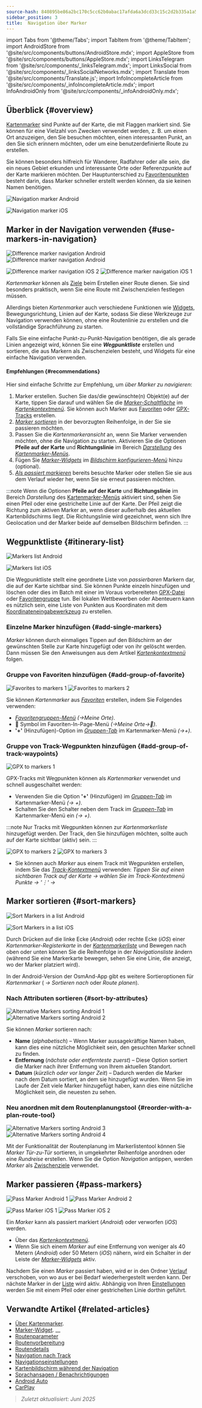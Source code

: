 ```yaml
---
source-hash: 840895be86a2bc170c5cc62b0abac17afda6a3dcd33c15c2d2b335a1a52fa27e
sidebar_position: 3
title:  Navigation über Marker
---
```

import Tabs from '@theme/Tabs';
import TabItem from '@theme/TabItem';
import AndroidStore from '@site/src/components/buttons/AndroidStore.mdx';
import AppleStore from '@site/src/components/buttons/AppleStore.mdx';
import LinksTelegram from '@site/src/components/_linksTelegram.mdx';
import LinksSocial from '@site/src/components/_linksSocialNetworks.mdx';
import Translate from '@site/src/components/Translate.js';
import InfoIncompleteArticle from '@site/src/components/_infoIncompleteArticle.mdx';
import InfoAndroidOnly from '@site/src/components/_infoAndroidOnly.mdx';




## Überblick {#overview}

[Kartenmarker](../../personal/markers.md) sind Punkte auf der Karte, die mit Flaggen markiert sind. Sie können für eine Vielzahl von Zwecken verwendet werden, z. B. um einen Ort anzuzeigen, den Sie besuchen möchten, einen interessanten Punkt, an den Sie sich erinnern möchten, oder um eine benutzerdefinierte Route zu erstellen.

Sie können besonders hilfreich für Wanderer, Radfahrer oder alle sein, die ein neues Gebiet erkunden und interessante Orte oder Referenzpunkte auf der Karte markieren möchten. Der Hauptunterschied zu [Favoritenpunkten](../../personal/favorites.md) besteht darin, dass Marker schneller erstellt werden können, da sie keinen Namen benötigen.

<Tabs groupId="operating-systems" queryString="current-os">

<TabItem value="android" label="Android">  

![Navigation marker Android](@site/static/img/navigation/marker/navigation_marker_android.png)

</TabItem>

<TabItem value="ios" label="iOS">

![Navigation marker iOS](@site/static/img/navigation/marker/navigation_marker_ios.png)

</TabItem>

</Tabs>


## Marker in der Navigation verwenden {#use-markers-in-navigation}

<Tabs groupId="operating-systems" queryString="current-os">

<TabItem value="android" label="Android">  

 ![Difference marker navigation Android](@site/static/img/navigation/marker/markers_ex_andr_2.png) ![Difference marker navigation Android](@site/static/img/navigation/marker/markers_ex_andr_1.png)

</TabItem>

<TabItem value="ios" label="iOS">

![Difference marker navigation iOS 2](@site/static/img/navigation/marker/markers_ex_ios_2.png) ![Difference marker navigation iOS 1](@site/static/img/navigation/marker/markers_ex_ios_1.png)

</TabItem>

</Tabs>

*Kartenmarker* können als [Ziele](./route-navigation#set-destinations) beim Erstellen einer Route dienen. Sie sind besonders praktisch, wenn Sie eine Route mit Zwischenzielen festlegen müssen.

Allerdings bieten *Kartenmarker* auch verschiedene Funktionen wie [Widgets](../../widgets/markers.md), Bewegungsrichtung, Linien auf der Karte, sodass Sie diese Werkzeuge zur Navigation verwenden können, ohne eine Routenlinie zu erstellen und die vollständige Sprachführung zu starten.

Falls Sie eine einfache Punkt-zu-Punkt-Navigation benötigen, die als gerade Linien angezeigt wird, können Sie eine ***Wegpunktliste*** erstellen und sortieren, die aus Markern als Zwischenzielen besteht, und Widgets für eine einfache Navigation verwenden.


#### Empfehlungen {#recommendations}

Hier sind einfache Schritte zur Empfehlung, um *über Marker zu navigieren*:

1. Marker erstellen. Suchen Sie das/die gewünschte(n) Objekt(e) auf der Karte, tippen Sie darauf und wählen Sie die *[Marker-Schaltfläche](../../personal/markers.md#add--edit-markers)* im *[Kartenkontextmenü](../../map/map-context-menu.md#add--edit-marker)*. Sie können auch Marker aus [Favoriten](#add-group-of-favorite) oder [GPX-Tracks](#add-group-of-track-waypoints) erstellen.
2. [*Marker sortieren*](#sort-markers) in der bevorzugten Reihenfolge, in der Sie sie passieren möchten.
3. Passen Sie die *Kartenmarkeransicht* an, wenn Sie Marker verwenden möchten, ohne die Navigation zu starten. Aktivieren Sie die Optionen **Pfeile auf der Karte** und **Richtungslinie** im Bereich *[Darstellung](../../personal/markers.md#appearance-on-the-map)* des *[Kartenmarker-Menüs](../../personal/markers.md#actions)*.
4. Fügen Sie *[Marker-Widgets](../../personal/markers.md#markers)* im *[Bildschirm konfigurieren-Menü](../../widgets/configure-screen.md)* hinzu (optional).
5. [*Als passiert markieren*](#pass-markers) bereits besuchte Marker oder stellen Sie sie aus dem Verlauf wieder her, wenn Sie sie erneut passieren möchten.

:::note
Wenn die Optionen **Pfeile auf der Karte** und **Richtungslinie** im Bereich *Darstellung* des [Kartenmarker-Menüs](../../personal/markers.md#appearance-on-the-map) aktiviert sind, sehen Sie einen Pfeil oder eine gestrichelte Linie auf der Karte. Der Pfeil zeigt die Richtung zum aktiven Marker an, wenn dieser außerhalb des aktuellen Kartenbildschirms liegt. Die Richtungslinie wird gezeichnet, wenn sich Ihre Geolocation und der Marker beide auf demselben Bildschirm befinden.
:::


## Wegpunktliste {#itinerary-list}

<Tabs groupId="operating-systems" queryString="current-os">

<TabItem value="android" label="Android">  

![Markers list Android](@site/static/img/navigation/marker/markers_list_andr.png)

</TabItem>

<TabItem value="ios" label="iOS">

![Markers list iOS](@site/static/img/navigation/marker/markers_list_ios.png)

</TabItem>

</Tabs>


Die Wegpunktliste stellt eine geordnete Liste von *passierbaren* Markern dar, die auf der Karte sichtbar sind. Sie können Punkte einzeln hinzufügen und löschen oder dies im Batch mit einer im Voraus vorbereiteten [GPX-Datei](#add-group-of-track-waypoints) oder [Favoritengruppe](#add-group-of-favorite) tun. Bei lokalen Wettbewerben oder Abenteuern kann es nützlich sein, eine Liste von Punkten aus Koordinaten mit dem [Koordinateneingabewerkzeug](../../plan-route/coordinate-input.md) zu erstellen.


### Einzelne Marker hinzufügen {#add-single-markers}

*Marker* können durch einmaliges Tippen auf den Bildschirm an der gewünschten Stelle zur Karte hinzugefügt oder von ihr gelöscht werden. Dann müssen Sie den Anweisungen aus dem Artikel *[Kartenkontextmenü](../../map/map-context-menu.md#add--edit-marker)* folgen.


### Gruppe von Favoriten hinzufügen {#add-group-of-favorite}

<InfoAndroidOnly />

![Favorites to markers 1](@site/static/img/navigation/marker/markers_favorites_andr_3.png) ![Favorites to markers 2](@site/static/img/navigation/marker/markers_favorites_andr_2.png)

Sie können *Kartenmarker* aus *[Favoriten](../../personal/favorites.md)* erstellen, indem Sie Folgendes verwenden:

- *[Favoritengruppen-Menü](../../personal/favorites.md#favorite-group-actions)* *(<Translate android="true" ids="shared_string_menu,shared_string_my_places"/>→Meine Orte)*.
- &#128681; Symbol im Favoriten-In-Page-Menü *(<Translate android="true" ids="shared_string_menu,shared_string_my_places"/>→Meine Orte→&#128681;)*.
- **'+'** (Hinzufügen)-Option im *[Gruppen-Tab](../../personal/markers.md#marker-groups)* im Kartenmarker-Menü *(<Translate android="true" ids="shared_string_menu,map_markers,shared_string_groups"/>→+)*.


### Gruppe von Track-Wegpunkten hinzufügen {#add-group-of-track-waypoints}

<InfoAndroidOnly />

![GPX to markers 1](@site/static/img/navigation/marker/track_to_markers_andr.png)

GPX-Tracks mit Wegpunkten können als *Kartenmarker* verwendet und schnell ausgeschaltet werden:

- Verwenden Sie die Option **'+'** (Hinzufügen) im *[Gruppen-Tab](../../personal/markers.md#marker-groups)* im Kartenmarker-Menü *(<Translate android="true" ids="shared_string_menu,map_markers,shared_string_groups"/>→ +)*.
- Schalten Sie den Schalter neben dem Track im *[Gruppen-Tab](../../personal/markers.md#marker-groups)* im Kartenmarker-Menü ein *(<Translate android="true" ids="shared_string_menu,map_markers,shared_string_groups"/>→ +)*.

:::note
Nur Tracks mit Wegpunkten können zur *Kartenmarkerliste* hinzugefügt werden. Der Track, den Sie hinzufügen möchten, sollte auch auf der Karte sichtbar (aktiv) sein.
:::

![GPX to markers 2](@site/static/img/navigation/marker/track_to_markers_andr_2.png) ![GPX to markers 3](@site/static/img/navigation/marker/track_to_markers_andr_3.png)

- Sie können auch *Marker* aus einem Track mit Wegpunkten erstellen, indem Sie das *[Track-Kontextmenü](../../map/tracks/track-context-menu.md#points--waypoints)* verwenden: *Tippen Sie auf einen sichtbaren Track auf der Karte → wählen Sie im Track-Kontextmenü Punkte → '&#8942;' → <Translate android="true" ids="add_group_to_markers"/>*


## Marker sortieren {#sort-markers}

<Tabs groupId="operating-systems" queryString="current-os">

<TabItem value="android" label="Android">  

![Sort Markers in a list Android](@site/static/img/navigation/marker/sort_markers_andr.png)

</TabItem>

<TabItem value="ios" label="iOS">

![Sort Markers in a list iOS](@site/static/img/navigation/marker/sort_markers_ios.png)

</TabItem>

</Tabs>

Durch Drücken auf die linke Ecke (*Android*) oder rechte Ecke (*iOS*) einer *Kartenmarker-Registerkarte* in der *[Kartenmarkerliste](../../personal/markers.md#itinerary-list)* und Bewegen nach oben oder unten können Sie die Reihenfolge in der *Navigationsliste* ändern (während Sie eine Markerkarte bewegen, sehen Sie eine Linie, die anzeigt, wo der Marker platziert wird).

In der Android-Version der OsmAnd-App gibt es weitere Sortieroptionen für *Kartenmarker* (*<Translate android="true" ids="shared_string_menu,map_markers,shared_string_more"/> →* *Sortieren nach* oder *Route planen*).


### Nach Attributen sortieren {#sort-by-attributes}

<Tabs groupId="operating-systems" queryString="current-os">

<TabItem value="android" label="Android">  

![Alternative Markers sorting Android 1](@site/static/img/navigation/marker/sorting_markers_andr_1.png) ![Alternative Markers sorting Android 2](@site/static/img/navigation/marker/sorting_markers_andr_2.png)

</TabItem>

<TabItem value="ios" label="iOS">

<InfoAndroidOnly />

</TabItem>

</Tabs>

Sie können *Marker* sortieren nach:

- **Name** (*alphabetisch*) – Wenn Marker aussagekräftige Namen haben, kann dies eine nützliche Möglichkeit sein, den gesuchten Marker schnell zu finden.
- **Entfernung** (*nächste oder entfernteste zuerst*) – Diese Option sortiert die Marker nach ihrer Entfernung von Ihrem aktuellen Standort.
- **Datum** (*kürzlich oder vor langer Zeit*) – Dadurch werden die Marker nach dem Datum sortiert, an dem sie hinzugefügt wurden. Wenn Sie im Laufe der Zeit viele Marker hinzugefügt haben, kann dies eine nützliche Möglichkeit sein, die neuesten zu sehen.


### Neu anordnen mit dem Routenplanungstool {#reorder-with-a-plan-route-tool}

<InfoAndroidOnly />

![Alternative Markers sorting Android 3](@site/static/img/navigation/marker/sorting_markers_andr_3.png) ![Alternative Markers sorting Android 4](@site/static/img/navigation/marker/sorting_markers_andr_4.png)

Mit der Funktionalität der Routenplanung im Markerlistentool können Sie *Marker* *Tür-zu-Tür* sortieren, in umgekehrter Reihenfolge anordnen oder eine *Rundreise* erstellen. Wenn Sie die Option *Navigation* antippen, werden *Marker* als [Zwischenziele](../setup/route-navigation.md#intermediate-destinations) verwendet.


## Marker passieren {#pass-markers}

<Tabs groupId="operating-systems" queryString="current-os">

<TabItem value="android" label="Android">  

![Pass Marker Android 1](@site/static/img/navigation/marker/pass_markers_andr_1.png) ![Pass Marker Android 2](@site/static/img/navigation/marker/pass_markers_andr_2.png)

</TabItem>

<TabItem value="ios" label="iOS">

![Pass Marker iOS 1](@site/static/img/navigation/marker/pass_markers_ios_1.png) ![Pass Marker iOS 2](@site/static/img/navigation/marker/pass_markers_ios_2.png)

</TabItem>

</Tabs>

Ein *Marker* kann als passiert markiert (*Android*) oder verworfen (*iOS*) werden.

- Über das *[Kartenkontextmenü](../../map/map-context-menu.md#add--edit-marker)*.
- Wenn Sie sich einem *Marker* auf eine Entfernung von weniger als 40 Metern (*Android*) oder 50 Metern (*iOS*) nähern, wird ein Schalter in der Leiste der *[Marker-Widgets](../../widgets/markers.md#top-bar-widget)* aktiv.

Nachdem Sie einen *Marker* passiert haben, wird er in den Ordner [Verlauf](../../personal/markers.md#history) verschoben, von wo aus er bei Bedarf wiederhergestellt werden kann. Der nächste Marker in der [Liste](#itinerary-list) wird aktiv. Abhängig von Ihren [Einstellungen](#use-markers-in-navigation) werden Sie mit einem Pfeil oder einer gestrichelten Linie dorthin geführt.


## Verwandte Artikel {#related-articles}

- [Über Kartenmarker](../../personal/markers.md).
- [Marker-Widget](../../widgets/markers.md).
__
- [Routenparameter](../routing/osmand-routing.md#routing-types)
- [Routenvorbereitung](./route-navigation.md)
- [Routendetails](./route-details.md)
- [Navigation nach Track](./gpx-navigation.md)
- [Navigationseinstellungen](../guidance/navigation-settings.md)
- [Kartenbildschirm während der Navigation](../guidance/map-during-navigation.md)
- [Sprachansagen / Benachrichtigungen](../guidance/voice-navigation.md)
- [Android Auto](../auto-car.md)
- [CarPlay](../car-play.md)

> *Zuletzt aktualisiert: Juni 2025*